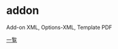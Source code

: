 # addon
Add-on XML, Options-XML, Template PDF


[一覧](https://questetra.github.io/addon/list.html "一覧")
